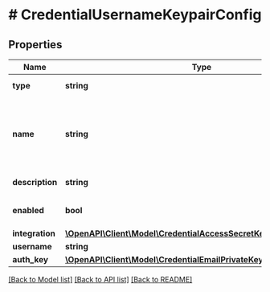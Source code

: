 # # CredentialUsernameKeypairConfig

## Properties

Name | Type | Description | Notes
------------ | ------------- | ------------- | -------------
**type** | **string** | Credential Type Code |
**name** | **string** | A unique name scoped to your account for the credential |
**description** | **string** | Optional Description | [optional]
**enabled** | **bool** | Credential enabled | [optional] [default to true]
**integration** | [**\OpenAPI\Client\Model\CredentialAccessSecretKeyConfigIntegration**](CredentialAccessSecretKeyConfigIntegration.md) |  | [optional]
**username** | **string** | Username |
**auth_key** | [**\OpenAPI\Client\Model\CredentialEmailPrivateKeyConfigAuthKey**](CredentialEmailPrivateKeyConfigAuthKey.md) |  |

[[Back to Model list]](../../README.md#models) [[Back to API list]](../../README.md#endpoints) [[Back to README]](../../README.md)

